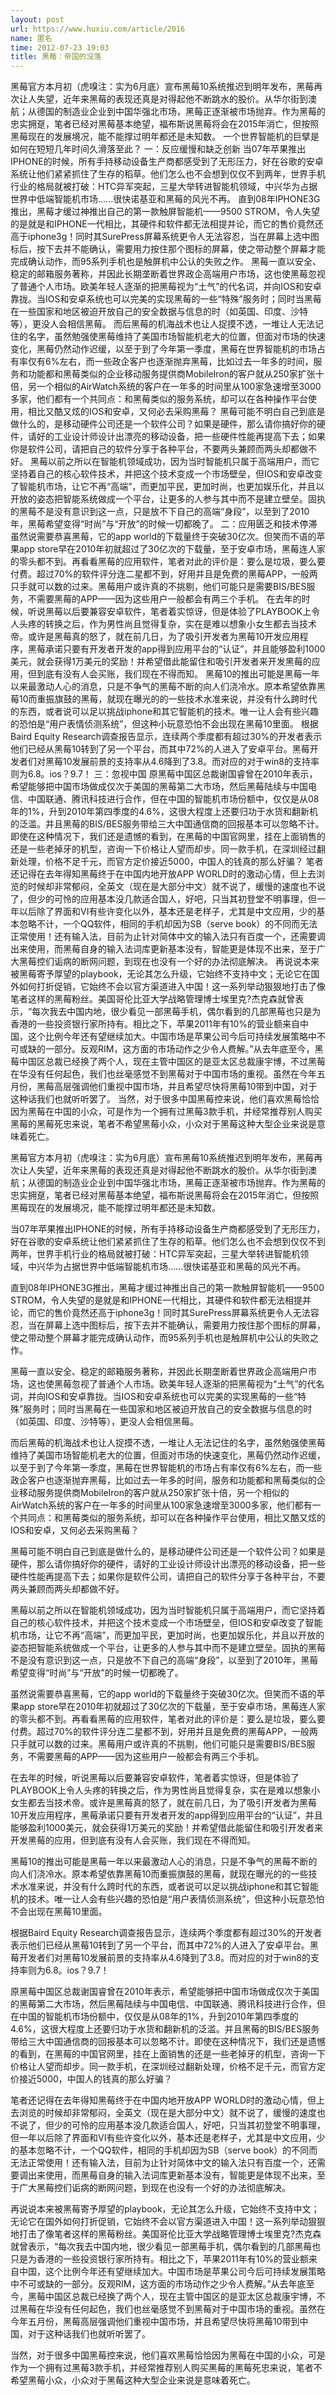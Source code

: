 ```yaml
---
layout: post
url: https://www.huxiu.com/article/2016
name: 匿名
time: 2012-07-23 19:03
title: 黑莓：帝国的没落
---
```

黑莓官方本月初（虎嗅注：实为6月底）宣布黑莓10系统推迟到明年发布，黑莓再次让人失望，近年来黑莓的表现还真是对得起他不断跳水的股价。从华尔街到澳航；从德国的制造业企业到中国华强北市场，黑莓正逐渐被市场抛弃。作为黑莓的忠实拥趸，笔者已经对黑莓基本绝望，福布斯说黑莓将会在2015年消亡，但按照黑莓现在的发展境况，能不能撑过明年都还是未知数。 一个世界智能机的巨擘是如何在短短几年时间久滑落至此？ 一：反应缓慢和缺乏创新 当07年苹果推出IPHONE的时候，所有手持移动设备生产商都感受到了无形压力，好在谷歌的安卓系统让他们紧紧抓住了生存的稻草。他们怎么也不会想到仅仅不到两年，世界手机行业的格局就被打破：HTC异军突起，三星大举转进智能机领域，中兴华为占据世界中低端智能机市场......很快诺基亚和黑莓的风光不再。 直到08年IPHONE3G推出，黑莓才缓过神推出自己的第一款触屏智能机——9500 STROM，令人失望的是就是和IPHONE一代相比，其硬件和软件都无法相提并论，而它的售价竟然还高于iphone3g！同时其SurePress屏幕系统更令人无法容忍，当在屏幕上选中图标后，按下去并不能确认，需要用力按住那个图标的屏幕，使之带动整个屏幕才能完成确认动作，而95系列手机也是触屏机中公认的失败之作。 黑莓一直以安全、稳定的邮箱服务著称，并因此长期垄断着世界政企高端用户市场，这也使黑莓忽视了普通个人市场。欧美年轻人逐渐的把黑莓视为“土气”的代名词，并向IOS和安卓靠拢。当IOS和安卓系统也可以完美的实现黑莓的一些“特殊”服务时；同时当黑莓在一些国家和地区被迫开放自己的安全数据与信息的时（如英国、印度、沙特等），更没人会相信黑莓。 而后黑莓的机海战术也让人捉摸不透，一堆让人无法记住的名字，虽然勉强使黑莓维持了美国市场智能机老大的位置，但面对市场的快速变化，黑莓仍然动作迟缓，以至于到了今年第一季度，黑莓在世界智能机的市场占有率仅有6%左右，而一些政企客户也逐渐抛弃黑莓，比如过去一年多的时间，服务和功能都和黑莓类似的企业移动服务提供商MobileIron的客户就从250家扩张十倍，另一个相似的AirWatch系统的客户在一年多的时间里从100家急速增至3000多家，他们都有一个共同点：和黑莓类似的服务系统，却可以在各种操作平台使用，相比又酷又炫的IOS和安卓，又何必去采购黑莓？ 黑莓可能不明白自己到底是做什么的，是移动硬件公司还是一个软件公司？如果是硬件，那么请你搞好你的硬件，请好的工业设计师设计出漂亮的移动设备，把一些硬件性能再提高下去；如果你是软件公司，请把自己的软件分享于各种平台，不要两头兼顾而两头却都做不好。 黑莓以前之所以在智能机领域成功，因为当时智能机只属于高端用户，而它坚持着自己的核心软件技术，并把这个技术变成一个市场壁垒，但IOS和安卓改变了智能机市场，让它不再“高端”，而更加平民，更加时尚，也更加娱乐化，并且以开放的姿态把智能系统做成一个平台，让更多的人参与其中而不是建立壁垒。固执的黑莓不是没有意识到这一点，只是放不下自己的高端“身段”，以至到了2010年，黑莓希望变得“时尚”与“开放”的时候一切都晚了。 二：应用匮乏和技术停滞 虽然说需要恭喜黑莓，它的app world的下载量终于突破30亿次。但笑而不语的苹果app store早在2010年初就超过了30亿次的下载量，至于安卓市场，黑莓连人家的零头都不到。再看看黑莓的应用软件，笔者对此的评价是：要么是垃圾，要么要付费。超过70%的软件评分连二星都不到，好用并且是免费的黑莓APP，一般两只手就可以数的过来。黑莓用户或许真的不挑剔，他们可能只是需要BIS/BES服务，不需要黑莓的APP——因为这些用户一般都会有两三个手机。 在去年的时候，听说黑莓以后要兼容安卓软件，笔者着实惊讶，但是体验了PLAYBOOK上令人头疼的转换之后，作为男性尚且觉得复杂，实在是难以想象小女生都去当技术帝。或许是黑莓真的怒了，就在前几日，为了吸引开发者为黑莓10开发应用程序，黑莓承诺只要有开发者开发的app得到应用平台的“认证”，并且能够盈利1000美元，就会获得1万美元的奖励！并希望借此能留住和吸引开发者来开发黑莓的应用，但到底有没有人会买账，我们现在不得而知。 黑莓10的推出可能是黑莓一年以来最激动人心的消息，只是不争气的黑莓不断的向人们浇冷水。原本希望依靠黑莓10而重振旗鼓的黑莓，就现在曝光的的一些技术水准来说，并没有什么跨时代的东西，或者说可以足以挑战iphone和其它智能机的技术。唯一让人会有些兴趣的恐怕是“用户表情侦测系统”，但这种小玩意恐怕不会出现在黑莓10里面。 根据Baird Equity Research调查报告显示，连续两个季度都有超过30%的开发者表示他们已经从黑莓10转到了另一个平台，而其中72%的人进入了安卓平台。黑莓开发者们对黑莓10发展前景的支持率从4.6降到了3.8。而对应的对于win8的支持率则为6.8。ios？9.7！ 三：忽视中国 原黑莓中国区总裁谢国睿曾在2010年表示，希望能够把中国市场做成仅次于美国的黑莓第二大市场，然后黑莓陆续与中国电信、中国联通、腾讯科技进行合作，但在中国的智能机市场份额中，仅仅是从08年的1%，升到2010年第四季度的4.6%，这很大程度上还要归功于水货和翻新机的泛滥。并且黑莓的BIS/BES服务带给三大中国通信商的回报基本可以忽略不计。即使在这种情况下，我们还是遗憾的看到，在黑莓的中国官网里，挂在上面销售的还是一些老掉牙的机型，咨询一下价格让人望而却步。同一款手机，在深圳经过翻新处理，价格不足千元，而官方定价接近5000，中国人的钱真的那么好骗？ 笔者还记得在去年得知黑莓终于在中国内地开放APP WORLD时的激动心情，但上去浏览的时候却非常郁闷，全英文（现在是大部分中文）就不说了，缓慢的速度也不说了，但少的可怜的应用基本没几款适合国人，好吧，只当其初登堂不明事理，但一年以后除了界面和VI有些许变化以外，基本还是老样子，尤其是中文应用，少的基本忽略不计，一个QQ软件，相同的手机却因为SB（serve book）的不同而无法正常使用！还有输入法，目前为止针对简体中文的输入法只有百度一个，还需要调出来使用，而黑莓自身的输入法词库更新基本没有，智能更是体现不出来，至于广大黑莓控们诟病的断网问题，到现在也没有一个好的办法彻底解决。 再说说本来被黑莓寄予厚望的playbook，无论其怎么升级，它始终不支持中文；无论它在国外如何打折促销，它始终不会以官方渠道进入中国！这一系列举动狠狠地打击了像笔者这样的黑莓粉丝。美国哥伦比亚大学战略管理博士埃里克?杰克森就曾表示，“每次我去中国内地，很少看见一部黑莓手机，偶尔看到的几部黑莓也只是为香港的一些投资银行家所持有。相比之下，苹果2011年有10%的营业额来自中国，这个比例今年还有望继续加大。中国市场是苹果公司今后可持续发展策略中不可或缺的一部分。反观RIM，这方面的市场动作之少令人费解。”从去年底至今，黑莓中国区总裁已经换了两个人，现在主管中国区的是亚太区总裁康宇博，不过黑莓在华没有任何起色，我们也丝毫感觉不到黑莓对于中国市场的重视。虽然在今年五月份，黑莓高层强调他们重视中国市场，并且希望尽快将黑莓10带到中国，对于这种话我们也就听听罢了。 当然，对于很多中国黑莓控来说，他们喜欢黑莓恰恰因为黑莓在中国的小众，可是作为一个拥有过黑莓3款手机，并经常推荐别人购买黑莓的黑莓死忠来说，笔者不希望黑莓小众，小众对于黑莓这种大型企业来说是意味着死亡。

黑莓官方本月初（虎嗅注：实为6月底）宣布黑莓10系统推迟到明年发布，黑莓再次让人失望，近年来黑莓的表现还真是对得起他不断跳水的股价。从华尔街到澳航；从德国的制造业企业到中国华强北市场，黑莓正逐渐被市场抛弃。作为黑莓的忠实拥趸，笔者已经对黑莓基本绝望，福布斯说黑莓将会在2015年消亡，但按照黑莓现在的发展境况，能不能撑过明年都还是未知数。

当07年苹果推出IPHONE的时候，所有手持移动设备生产商都感受到了无形压力，好在谷歌的安卓系统让他们紧紧抓住了生存的稻草。他们怎么也不会想到仅仅不到两年，世界手机行业的格局就被打破：HTC异军突起，三星大举转进智能机领域，中兴华为占据世界中低端智能机市场......很快诺基亚和黑莓的风光不再。

直到08年IPHONE3G推出，黑莓才缓过神推出自己的第一款触屏智能机——9500 STROM，令人失望的是就是和IPHONE一代相比，其硬件和软件都无法相提并论，而它的售价竟然还高于iphone3g！同时其SurePress屏幕系统更令人无法容忍，当在屏幕上选中图标后，按下去并不能确认，需要用力按住那个图标的屏幕，使之带动整个屏幕才能完成确认动作，而95系列手机也是触屏机中公认的失败之作。

黑莓一直以安全、稳定的邮箱服务著称，并因此长期垄断着世界政企高端用户市场，这也使黑莓忽视了普通个人市场。欧美年轻人逐渐的把黑莓视为“土气”的代名词，并向IOS和安卓靠拢。当IOS和安卓系统也可以完美的实现黑莓的一些“特殊”服务时；同时当黑莓在一些国家和地区被迫开放自己的安全数据与信息的时（如英国、印度、沙特等），更没人会相信黑莓。

而后黑莓的机海战术也让人捉摸不透，一堆让人无法记住的名字，虽然勉强使黑莓维持了美国市场智能机老大的位置，但面对市场的快速变化，黑莓仍然动作迟缓，以至于到了今年第一季度，黑莓在世界智能机的市场占有率仅有6%左右，而一些政企客户也逐渐抛弃黑莓，比如过去一年多的时间，服务和功能都和黑莓类似的企业移动服务提供商MobileIron的客户就从250家扩张十倍，另一个相似的AirWatch系统的客户在一年多的时间里从100家急速增至3000多家，他们都有一个共同点：和黑莓类似的服务系统，却可以在各种操作平台使用，相比又酷又炫的IOS和安卓，又何必去采购黑莓？

黑莓可能不明白自己到底是做什么的，是移动硬件公司还是一个软件公司？如果是硬件，那么请你搞好你的硬件，请好的工业设计师设计出漂亮的移动设备，把一些硬件性能再提高下去；如果你是软件公司，请把自己的软件分享于各种平台，不要两头兼顾而两头却都做不好。

黑莓以前之所以在智能机领域成功，因为当时智能机只属于高端用户，而它坚持着自己的核心软件技术，并把这个技术变成一个市场壁垒，但IOS和安卓改变了智能机市场，让它不再“高端”，而更加平民，更加时尚，也更加娱乐化，并且以开放的姿态把智能系统做成一个平台，让更多的人参与其中而不是建立壁垒。固执的黑莓不是没有意识到这一点，只是放不下自己的高端“身段”，以至到了2010年，黑莓希望变得“时尚”与“开放”的时候一切都晚了。

虽然说需要恭喜黑莓，它的app world的下载量终于突破30亿次。但笑而不语的苹果app store早在2010年初就超过了30亿次的下载量，至于安卓市场，黑莓连人家的零头都不到。再看看黑莓的应用软件，笔者对此的评价是：要么是垃圾，要么要付费。超过70%的软件评分连二星都不到，好用并且是免费的黑莓APP，一般两只手就可以数的过来。黑莓用户或许真的不挑剔，他们可能只是需要BIS/BES服务，不需要黑莓的APP——因为这些用户一般都会有两三个手机。

在去年的时候，听说黑莓以后要兼容安卓软件，笔者着实惊讶，但是体验了PLAYBOOK上令人头疼的转换之后，作为男性尚且觉得复杂，实在是难以想象小女生都去当技术帝。或许是黑莓真的怒了，就在前几日，为了吸引开发者为黑莓10开发应用程序，黑莓承诺只要有开发者开发的app得到应用平台的“认证”，并且能够盈利1000美元，就会获得1万美元的奖励！并希望借此能留住和吸引开发者来开发黑莓的应用，但到底有没有人会买账，我们现在不得而知。

黑莓10的推出可能是黑莓一年以来最激动人心的消息，只是不争气的黑莓不断的向人们浇冷水。原本希望依靠黑莓10而重振旗鼓的黑莓，就现在曝光的的一些技术水准来说，并没有什么跨时代的东西，或者说可以足以挑战iphone和其它智能机的技术。唯一让人会有些兴趣的恐怕是“用户表情侦测系统”，但这种小玩意恐怕不会出现在黑莓10里面。

根据Baird Equity Research调查报告显示，连续两个季度都有超过30%的开发者表示他们已经从黑莓10转到了另一个平台，而其中72%的人进入了安卓平台。黑莓开发者们对黑莓10发展前景的支持率从4.6降到了3.8。而对应的对于win8的支持率则为6.8。ios？9.7！

原黑莓中国区总裁谢国睿曾在2010年表示，希望能够把中国市场做成仅次于美国的黑莓第二大市场，然后黑莓陆续与中国电信、中国联通、腾讯科技进行合作，但在中国的智能机市场份额中，仅仅是从08年的1%，升到2010年第四季度的4.6%，这很大程度上还要归功于水货和翻新机的泛滥。并且黑莓的BIS/BES服务带给三大中国通信商的回报基本可以忽略不计。即使在这种情况下，我们还是遗憾的看到，在黑莓的中国官网里，挂在上面销售的还是一些老掉牙的机型，咨询一下价格让人望而却步。同一款手机，在深圳经过翻新处理，价格不足千元，而官方定价接近5000，中国人的钱真的那么好骗？

笔者还记得在去年得知黑莓终于在中国内地开放APP WORLD时的激动心情，但上去浏览的时候却非常郁闷，全英文（现在是大部分中文）就不说了，缓慢的速度也不说了，但少的可怜的应用基本没几款适合国人，好吧，只当其初登堂不明事理，但一年以后除了界面和VI有些许变化以外，基本还是老样子，尤其是中文应用，少的基本忽略不计，一个QQ软件，相同的手机却因为SB（serve book）的不同而无法正常使用！还有输入法，目前为止针对简体中文的输入法只有百度一个，还需要调出来使用，而黑莓自身的输入法词库更新基本没有，智能更是体现不出来，至于广大黑莓控们诟病的断网问题，到现在也没有一个好的办法彻底解决。

再说说本来被黑莓寄予厚望的playbook，无论其怎么升级，它始终不支持中文；无论它在国外如何打折促销，它始终不会以官方渠道进入中国！这一系列举动狠狠地打击了像笔者这样的黑莓粉丝。美国哥伦比亚大学战略管理博士埃里克?杰克森就曾表示，“每次我去中国内地，很少看见一部黑莓手机，偶尔看到的几部黑莓也只是为香港的一些投资银行家所持有。相比之下，苹果2011年有10%的营业额来自中国，这个比例今年还有望继续加大。中国市场是苹果公司今后可持续发展策略中不可或缺的一部分。反观RIM，这方面的市场动作之少令人费解。”从去年底至今，黑莓中国区总裁已经换了两个人，现在主管中国区的是亚太区总裁康宇博，不过黑莓在华没有任何起色，我们也丝毫感觉不到黑莓对于中国市场的重视。虽然在今年五月份，黑莓高层强调他们重视中国市场，并且希望尽快将黑莓10带到中国，对于这种话我们也就听听罢了。

当然，对于很多中国黑莓控来说，他们喜欢黑莓恰恰因为黑莓在中国的小众，可是作为一个拥有过黑莓3款手机，并经常推荐别人购买黑莓的黑莓死忠来说，笔者不希望黑莓小众，小众对于黑莓这种大型企业来说是意味着死亡。

